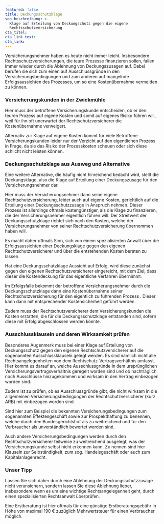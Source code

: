 ```yaml
---
featured: false
title: Deckungsschutzklage
seo_beschreibung: >-
  Klage auf Erteilung von Deckungschutz gegen die eigene
  Rechtsschutzversicherung
cta_titel:
cta_link_text:
cta_link:
---
```


Versicherungsnehmer haben es heute nicht immer leicht. Insbesondere Rechtsschutzversicherungen, die teure Prozesse finanzieren sollen, fallen immer wieder durch die Ablehnung von Deckungszusagen auf. Dabei berufen sie sich zum einen auf Ausschlussgr&uuml;nde in den Versicherungsbedingungen und zum anderen auf mangelnde Erfolgsaussichten des Prozesses, um so eine Kosten&uuml;bernahme vermeiden zu k&ouml;nnen.&nbsp;

### Versicherungskunden in der Zwickm&uuml;hle

Hier muss der betroffene Versicherungskunde entscheiden, ob er den teuren Prozess auf eigene Kosten und somit auf eigenes Risiko f&uuml;hren will, weil f&uuml;r ihn oft unerwartet der Rechtschutzversicherer die Kosten&uuml;bernahme verweigert.&nbsp;

Alternativ zur Klage auf eigene Kosten kommt f&uuml;r viele Betroffene Versicherungskunden leider nur der Verzicht auf den eigentlichen Prozess in Frage, da sie das Risiko der Prozesskosten scheuen oder sich diese schlicht nicht leisten k&ouml;nnen.&nbsp;

### Deckungsschutzklage aus Ausweg und Alternative

Eine weitere Alternative, die h&auml;ufig nicht hinreichend bedacht wird, stellt die Deckungsklage, also die Klage auf Erteilung einer Deckungszusage f&uuml;r den Versicherungsnehmer dar.&nbsp;

Hier muss der Versicherungsnehmer dann seine eigene Rechtschutzversicherung, leider auch auf eigene Kosten, gerichtlich auf die Erteilung einer Deckungsschutzzusage in Anspruch nehmen. Dieser Prozess ist allerdings oftmals kosteng&uuml;nstiger, als die Klage zu finanzieren, die der Versicherungsnehmer eigentlich f&uuml;hren will. Der Streitwert der Deckungsschutzklage richtet sich nach den Kosten, welche der Versicherungsnehmer von seiner Rechtschutzversicherung &uuml;bernommen haben will.&nbsp;

Es macht daher oftmals Sinn, sich von einem spezialisierten Anwalt &uuml;ber die Erfolgsaussichten einer Deckungsklage gegen den eigenen Rechtschutzversicherer und &uuml;ber die entstehenden Kosten beraten zu lassen.&nbsp;

Hat eine Deckungsschutzklage Aussicht auf Erfolg, wird diese zun&auml;chst gegen den eigenen Rechtschutzversicherer eingereicht, mit dem Ziel, dass dieser die Kostendeckung f&uuml;r das eigentliche Verfahren &uuml;bernimmt.&nbsp;

Im Erfolgsfalle bekommt der betroffene Versicherungsnehmer durch die Deckungsschutzklage dann eine Kosten&uuml;bernahme seiner Rechtschutzversicherung f&uuml;r den eigentlich zu f&uuml;hrenden Prozess . Dieser kann dann mit entsprechender Kostensicherheit gef&uuml;hrt werden.&nbsp;

Zudem muss der Rechtschutzversicherer dem Versicherungskunden die Kosten erstatten, die f&uuml;r die Deckungsschutzklage entstanden sind, sofern diese mit Erfolg abgeschlossen werden k&ouml;nnte.

### Ausschlussklauseln und deren Wirksamkeit pr&uuml;fen

Besonderes Augenmerk muss bei einer Klage auf Erteilung von Deckungsschutz gegen den eigenen Rechtschutzversicherer auf die sogenannten Ausschlussklauseln gelegt werden. Es sind n&auml;mlich nicht alle Rechtsangelegenheiten von dem Rechtschutz-Vertragsverh&auml;ltnis umfasst. Hier kommt es darauf an, welche Ausschlussgr&uuml;nde in dem urspr&uuml;nglichen Versicherungsvertragsverh&auml;ltnis geregelt worden sind und ob nachtr&auml;glich noch Ausschl&uuml;sse hinzugekommen und wirksam in den Vertrag einbezogen worden sind.

Zudem ist zu pr&uuml;fen, ob es Ausschlussgr&uuml;nde gibt, die nicht wirksam in die allgemeinen Versicherungsbedingungen der Rechtschutzversicherer (kurz ARB) mit einbezogen worden sind.&nbsp;

Sind hier zum Beispiel die bekannten Versicherungsbedingungen zum sogenannten Effektengesch&auml;ft sowie zur Prospekthaftung zu benennen, welche durch den Bundesgerichtshof als zu weitreichend und f&uuml;r den Verbraucher als unverst&auml;ndlich bewertet worden sind.&nbsp;

Auch andere Versicherungsbedingungen werden durch den Rechtschutzversicherer teilweise zu weitreichend ausgelegt, was der Versicherungskunde selbst nicht erkennen kann. Zu nennen sind hier Klauseln zur Selbst&auml;ndigkeit, zum sog. Handelsgesch&auml;ft oder auch zum Kapitalanlagenrecht.

### Unser Tipp

Lassen Sie sich daher durch eine Ablehnung der Deckungsschutzzusage nicht verunsichern, sondern lassen Sie diese Ablehnung lieber, insbesondere wenn es um eine wichtige Rechtsangelegenheit geht, durch einen spezialisierten Rechtsanwalt &uuml;berpr&uuml;fen.

Eine Erstberatung ist hier oftmals f&uuml;r eine g&uuml;nstige Erstberatungsgeb&uuml;hr in H&ouml;he von maximal 190 € zuz&uuml;glich Mehrwertsteuer f&uuml;r einen Verbraucher m&ouml;glich.